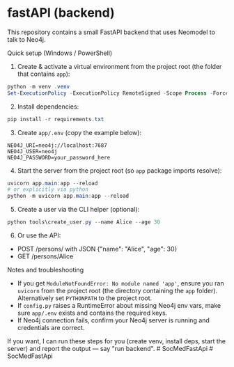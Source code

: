 # fastAPI (backend)

This repository contains a small FastAPI backend that uses Neomodel to talk to Neo4j.

Quick setup (Windows / PowerShell)

1. Create & activate a virtual environment from the project root (the folder that contains `app`):

```powershell
python -m venv .venv
Set-ExecutionPolicy -ExecutionPolicy RemoteSigned -Scope Process -Force; .\.venv\Scripts\Activate.ps1
```

2. Install dependencies:

```powershell
pip install -r requirements.txt
```

3. Create `app/.env` (copy the example below):

```text
NEO4J_URI=neo4j://localhost:7687
NEO4J_USER=neo4j
NEO4J_PASSWORD=your_password_here
```

4. Start the server from the project root (so `app` package imports resolve):

```powershell
uvicorn app.main:app --reload
# or explicitly via python
python -m uvicorn app.main:app --reload
```

5. Create a user via the CLI helper (optional):

```powershell
python tools\create_user.py --name Alice --age 30
```

6. Or use the API:

- POST /persons/  with JSON {"name": "Alice", "age": 30}
- GET /persons/Alice

Notes and troubleshooting
- If you get `ModuleNotFoundError: No module named 'app'`, ensure you ran `uvicorn` from the project root (the directory containing the `app` folder). Alternatively set `PYTHONPATH` to the project root.
- If `config.py` raises a RuntimeError about missing Neo4j env vars, make sure `app/.env` exists and contains the required keys.
- If Neo4j connection fails, confirm your Neo4j server is running and credentials are correct.

If you want, I can run these steps for you (create venv, install deps, start the server) and report the output — say "run backend".
#   S o c M e d F a s t A p i  
 #   S o c M e d F a s t A p i  
 